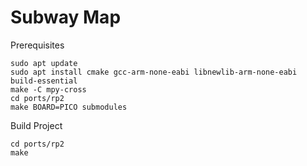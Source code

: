  Subway Map
=======================
Prerequisites
```
sudo apt update
sudo apt install cmake gcc-arm-none-eabi libnewlib-arm-none-eabi build-essential
make -C mpy-cross
cd ports/rp2
make BOARD=PICO submodules
```
Build Project
```
cd ports/rp2
make
```